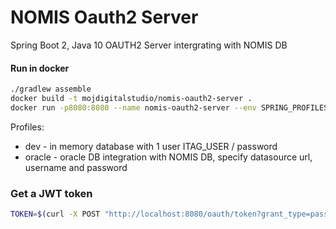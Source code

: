 # NOMIS Oauth2 Server

Spring Boot 2, Java 10 OAUTH2 Server intergrating with NOMIS DB

#### Run in docker

```bash
./gradlew assemble
docker build -t mojdigitalstudio/nomis-oauth2-server .
docker run -p8080:8080 --name nomis-oauth2-server --env SPRING_PROFILES_ACTIVE=dev mojdigitalstudio/nomis-oauth2-server:latest
``` 

Profiles:
- dev - in memory database with 1 user ITAG_USER / password
- oracle - oracle DB integration with NOMIS DB, specify datasource url, username and password


### Get a JWT token
```bash
TOKEN=$(curl -X POST "http://localhost:8080/oauth/token?grant_type=password&username=ITAG_USER&password=password" -H 'Authorization: Basic ZWxpdGUyYXBpY2xpZW50OmNsaWVudHNlY3JldA==' | grep access_token | awk -F"\"" '{print $4}')
```
